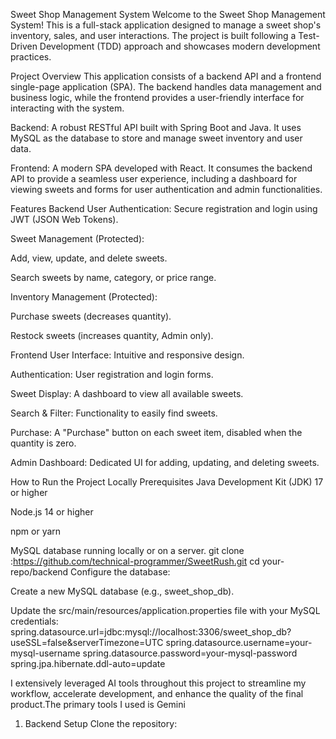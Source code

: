 Sweet Shop Management System
Welcome to the Sweet Shop Management System! This is a full-stack application designed to manage a sweet shop's inventory, sales, and user interactions. The project is built following a Test-Driven Development (TDD) approach and showcases modern development practices.

Project Overview
This application consists of a backend API and a frontend single-page application (SPA). The backend handles data management and business logic, while the frontend provides a user-friendly interface for interacting with the system.

Backend: A robust RESTful API built with Spring Boot and Java. It uses MySQL as the database to store and manage sweet inventory and user data.

Frontend: A modern SPA developed with React. It consumes the backend API to provide a seamless user experience, including a dashboard for viewing sweets and forms for user authentication and admin functionalities.

Features
Backend
User Authentication: Secure registration and login using JWT (JSON Web Tokens).

Sweet Management (Protected):

Add, view, update, and delete sweets.

Search sweets by name, category, or price range.

Inventory Management (Protected):

Purchase sweets (decreases quantity).

Restock sweets (increases quantity, Admin only).

Frontend
User Interface: Intuitive and responsive design.

Authentication: User registration and login forms.

Sweet Display: A dashboard to view all available sweets.

Search & Filter: Functionality to easily find sweets.

Purchase: A "Purchase" button on each sweet item, disabled when the quantity is zero.

Admin Dashboard: Dedicated UI for adding, updating, and deleting sweets.

How to Run the Project Locally
Prerequisites
Java Development Kit (JDK) 17 or higher

Node.js 14 or higher

npm or yarn

MySQL database running locally or on a server.
git clone :https://github.com/technical-programmer/SweetRush.git
cd your-repo/backend
Configure the database:

Create a new MySQL database (e.g., sweet_shop_db).

Update the src/main/resources/application.properties file with your MySQL credentials:
spring.datasource.url=jdbc:mysql://localhost:3306/sweet_shop_db?useSSL=false&serverTimezone=UTC
spring.datasource.username=your-mysql-username
spring.datasource.password=your-mysql-password
spring.jpa.hibernate.ddl-auto=update

I extensively leveraged AI tools throughout this project to streamline my workflow, accelerate development, and enhance the quality of the final product.The primary tools I used is Gemini


1. Backend Setup
Clone the repository:
